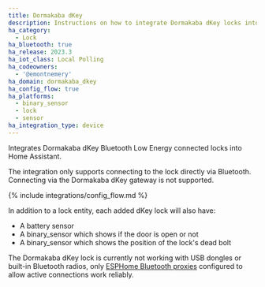 ```yaml
---
title: Dormakaba dKey
description: Instructions on how to integrate Dormakaba dKey locks into Home Assistant.
ha_category:
  - Lock
ha_bluetooth: true
ha_release: 2023.3
ha_iot_class: Local Polling
ha_codeowners:
  - '@emontnemery'
ha_domain: dormakaba_dkey
ha_config_flow: true
ha_platforms:
  - binary_sensor
  - lock
  - sensor
ha_integration_type: device
---
```


Integrates Dormakaba dKey Bluetooth Low Energy connected locks into Home Assistant.

The integration only supports connecting to the lock directly via Bluetooth. Connecting via the Dormakaba dKey gateway is not supported.

{% include integrations/config_flow.md %}

In addition to a lock entity, each added dKey lock will also have:
- A battery sensor
- A binary_sensor which shows if the door is open or not
- A binary_sensor which shows the position of the lock's dead bolt

<div class='note warning'>

The Dormakaba dKey lock is currently not working with USB dongles or built-in Bluetooth radios, only [ESPHome Bluetooth proxies](/integrations/bluetooth/#remote-adapters-bluetooth-proxies) configured to allow active connections work reliably.

</div>
